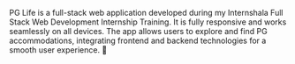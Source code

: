 PG Life is a full-stack web application developed during my Internshala Full Stack Web Development Internship Training. It is fully responsive and works seamlessly on all devices. The app allows users to explore and find PG accommodations, integrating frontend and backend technologies for a smooth user experience. 🚀
